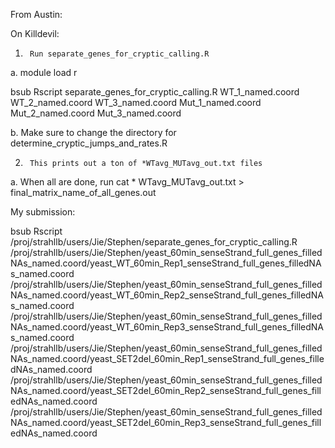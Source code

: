 From Austin:

On Killdevil:
1)      Run separate_genes_for_cryptic_calling.R

a.       module load r

  bsub Rscript separate_genes_for_cryptic_calling.R WT_1_named.coord WT_2_named.coord WT_3_named.coord Mut_1_named.coord Mut_2_named.coord Mut_3_named.coord

b.       Make sure to change the directory for determine_cryptic_jumps_and_rates.R

2)      This prints out a ton of *WTavg_MUTavg_out.txt files

a.       When all are done, run cat * WTavg_MUTavg_out.txt > final_matrix_name_of_all_genes.out

My submission:

bsub Rscript /proj/strahllb/users/Jie/Stephen/separate_genes_for_cryptic_calling.R /proj/strahllb/users/Jie/Stephen/yeast_60min_senseStrand_full_genes_filledNAs_named.coord/yeast_WT_60min_Rep1_senseStrand_full_genes_filledNAs_named.coord /proj/strahllb/users/Jie/Stephen/yeast_60min_senseStrand_full_genes_filledNAs_named.coord/yeast_WT_60min_Rep2_senseStrand_full_genes_filledNAs_named.coord /proj/strahllb/users/Jie/Stephen/yeast_60min_senseStrand_full_genes_filledNAs_named.coord/yeast_WT_60min_Rep3_senseStrand_full_genes_filledNAs_named.coord /proj/strahllb/users/Jie/Stephen/yeast_60min_senseStrand_full_genes_filledNAs_named.coord/yeast_SET2del_60min_Rep1_senseStrand_full_genes_filledNAs_named.coord /proj/strahllb/users/Jie/Stephen/yeast_60min_senseStrand_full_genes_filledNAs_named.coord/yeast_SET2del_60min_Rep2_senseStrand_full_genes_filledNAs_named.coord /proj/strahllb/users/Jie/Stephen/yeast_60min_senseStrand_full_genes_filledNAs_named.coord/yeast_SET2del_60min_Rep3_senseStrand_full_genes_filledNAs_named.coord

